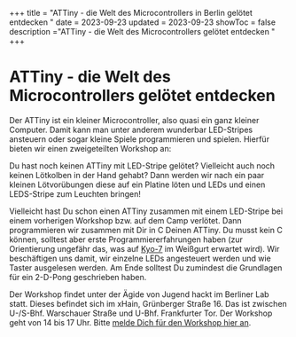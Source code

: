 +++
title = "ATTiny - die Welt des Microcontrollers in Berlin gelötet entdecken "
date = 2023-09-23
updated = 2023-09-23
showToc = false
description ="ATTiny - die Welt des Microcontrollers gelötet entdecken "
+++

<script lang="ts">
    import Figure from "$lib/components/Figure.svelte";
</script>

# ATTiny - die Welt des Microcontrollers gelötet entdecken

Der ATTiny ist ein kleiner Microcontroller, also quasi ein ganz kleiner Computer. Damit kann man unter anderem wunderbar LED-Stripes ansteuern oder sogar kleine Spiele programmieren und spielen. Hierfür bieten wir einen zweigeteilten Workshop an:

Du hast noch keinen ATTiny mit LED-Stripe gelötet? Vielleicht auch noch keinen Lötkolben in der Hand gehabt? Dann werden wir nach ein paar kleinen Lötvorübungen diese auf ein Platine löten und LEDs und einen LEDS-Stripe zum Leuchten bringen!

Vielleicht hast Du schon einen ATTiny zusammen mit einem LED-Stripe bei einem vorherigen Workshop bzw. auf dem Camp verlötet. Dann programmieren wir zusammen mit Dir in C Deinen ATTiny. Du musst kein C können, solltest aber erste Programmiererfahrungen haben (zur Orientierung ungefähr das, was auf [Kyo-7](https://coderdojo.red/posts/kyo-7/) im Weißgurt erwartet wird). Wir beschäftigen uns damit, wir einzelne LEDs angesteuert werden und wie Taster ausgelesen werden. Am Ende solltest Du zumindest die Grundlagen für ein 2-D-Pong geschrieben haben.

Der Workshop findet unter der Ägide von Jugend hackt im Berliner Lab statt. Dieses befindet sich im xHain, Grünberger Straße 16. Das ist zwischen U-/S-Bhf. Warschauer Straße und U-Bhf. Frankfurter Tor. Der Workshop geht von 14 bis 17 Uhr. Bitte [melde Dich für den Workshop hier an](https://anmeldung.jugendhackt.org/berlin/pygames1-2).
